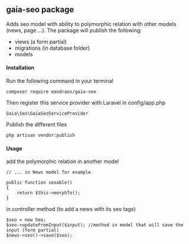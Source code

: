 ## gaia-seo package
Adds seo model with ability to polymorphic relation with other models (news, page ...). 
The package will publish the following:
* views (a form partial)
* migrations (in database folder)
* models

#### Installation
Run the following command in your terminal 
```
composer require eandraos/gaia-seo
```

Then register this service provider with Laravel in config/app.php
```
Gaia\Seo\GaiaSeoServiceProvider
```

Publish the different files
```
php artisan vendor:publish
```

#### Usage
add the polymorphic relation in another model
```
// ... in News model for example  

public function seoable()
{
	return $this->morphTo();
}
```

in controller method (to add a news with its seo tags)
```
$seo = new Seo;
$seo->updateFromInput($input); //method in model that will save the input (form partial)
$news->seo()->save($seo);
```
